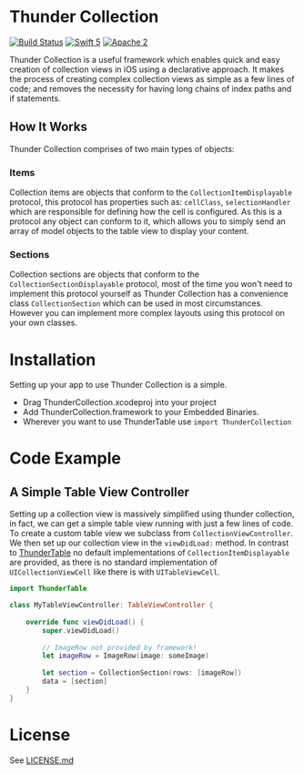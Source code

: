 # Thunder Collection

[![Build Status](https://travis-ci.org/3sidedcube/ThunderCollection.svg)](https://travis-ci.org/3sidedcube/ThunderCollection) [![Swift 5](http://img.shields.io/badge/swift-5-brightgreen.svg)](https://swift.org/blog/swift-5-released/) [![Apache 2](https://img.shields.io/badge/license-Apache%202-brightgreen.svg)](LICENSE.md)

Thunder Collection is a useful framework which enables quick and easy creation of collection views in iOS using a declarative approach. It makes the process of creating complex collection views as simple as a few lines of code; and removes the necessity for having long chains of index paths and if statements.

## How It Works

Thunder Collection comprises of two main types of objects:

### Items

Collection items are objects that conform to the `CollectionItemDisplayable` protocol, this protocol has properties such as: `cellClass`, `selectionHandler` which are responsible for defining how the cell is configured. As this is a protocol any object can conform to it, which allows you to simply send an array of model objects to the table view to display your content.

### Sections

Collection sections are objects that conform to the `CollectionSectionDisplayable` protocol, most of the time you won't need to implement this protocol yourself as Thunder Collection has a convenience class `CollectionSection` which can be used in most circumstances. However you can implement more complex layouts using this protocol on your own classes.

# Installation

Setting up your app to use Thunder Collection is a simple.

+ Drag ThunderCollection.xcodeproj into your project
+ Add ThunderCollection.framework to your Embedded Binaries.
+ Wherever you want to use ThunderTable use `import ThunderCollection`

# Code Example
## A Simple Table View Controller

Setting up a collection view is massively simplified using thunder collection, in fact, we can get a simple table view running with just a few lines of code. To create a custom table view we subclass from `CollectionViewController`. We then set up our collection view in the `viewDidLoad:` method. In contrast to [ThunderTable](https://github.com/3sidedcube/iOS-ThunderTable) no default implementations of `CollectionItemDisplayable` are provided, as there is no standard implementation of `UICollectionViewCell` like there is with `UITableViewCell`.

```swift
import ThunderTable

class MyTableViewController: TableViewController {
    
    override func viewDidLoad() {
        super.viewDidLoad()
        
        // ImageRow not provided by framework!
        let imageRow = ImageRow(image: someImage)
        
        let section = CollectionSection(rows: [imageRow])
        data = [section]
    }
}
```
	
# License
See [LICENSE.md](LICENSE.md)

